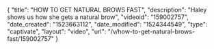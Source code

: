{
    "title": "HOW TO GET NATURAL BROWS FAST",
    "description": "Haley shows us how she gets a natural brow",
    "videoid": "159002757",
    "date_created": "1523663112",
    "date_modified": "1524344549",
    "type": "captivate",
    "layout": "video",
    "url": "\/v\/how-to-get-natural-brows-fast\/159002757"
}